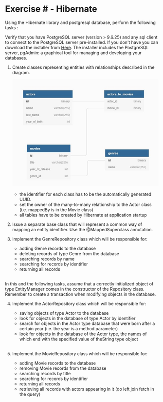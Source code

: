 # Exercise #  - Hibernate

Using the Hibernate library and postgresql database, perform the following tasks :

Verify that you have PostgreSQL server (version > 9.6.25) and any sql client to connect to the PostgreSQL server pre-installed. If you don't have you can download the installer from [Here](https://www.enterprisedb.com/downloads/postgres-postgresql-downloads). The installer includes the PostgreSQL server, pgAdmin: a graphical tool for managing and developing your databases.

1. Create classes representing entities with relationships described in the diagram.

    <img src="erd_diagram.JPG"
    alt="Markdown Monster icon"/><br/>   
     - the identifier for each class has to be the automatically generated UUID.  
     - set the owner of the many-to-many relationship to the Actor class (i.e. mappedBy is in the Movie class)  
     - all tables have to be created by Hibernate at application startup


2. Issue a separate base class that will represent a common way of mapping an entity identifier. Use the @MappedSuperclass annotation.


3. Implement the GenreRepository class which will be responsible for:

      - adding Genre records to the database
      - deleting records of type Genre from the database
      - searching records by name
      - searching for records by identifier
      - returning all records<br/><br/>

  In this and the following tasks, assume that a correctly initialized object of type EntityManager comes in the constructor of the Repository class. Remember to create a transaction when modifying objects in the database.


4. Implement the ActorRepository class which will be responsible for:

      - saving objects of type Actor to the database
      - look for objects in the database of type Actor by identifier
      - search for objects in the Actor type database that were born after a certain year (i.e. the year is a method parameter)
      - look for objects in the database of the Actor type, the names of which end with the specified value of theString type object<br/><br/>


5. Implement the MovieRepository class which will be responsible for:

    - adding Movie records to the database
    - removing Movie records from the database
    - searching records by title
    - searching for records by identifier
    - returning all records
    - retrieving all records with actors appearing in it (do left join fetch in the query)
